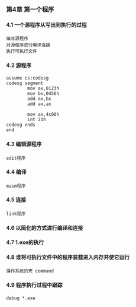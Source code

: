 ### 第4章 第一个程序
#### 4.1 一个源程序从写出到执行的过程
    编写源程序
    对源程序进行编译连接
    执行可执行文件
#### 4.2 源程序
```
assume cs:codesg
codesg segment
        mov ax,0123h
        mov bx,0456h
        add ax,bx
        add ax,ax

        mov ax,4c00h
        int 21h
codesg ends
end
```
#### 4.3 编辑源程序
    edit程序
#### 4.4 编译
    masm程序
#### 4.5 连接
    link程序
#### 4.6 以简化的方式进行编译和连接
#### 4.7 1.exe的执行
#### 4.8 谁将可执行文件中的程序装载进入内存并使它运行
    操作系统的壳 command
#### 4.9 程序执行过程中跟踪
    debug *.exe
